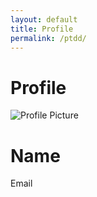 ```yaml
---
layout: default
title: Profile
permalink: /ptdd/
---
```


# Profile

<div class="profile-container">
  <img id="profilePicture" src="default-avatar.png" alt="Profile Picture" class="profile-picture">
  <h1 id="profileName">Name</h1>
  <p id="profileEmail">Email</p>
  <div id="profileData"></div>
</div>

<script>
  async function fetchProfileData(email) {
    const apiUrl = "https://script.google.com/macros/s/AKfycbyY9UyIOjwuLlJ0YK_KleuXXiEfkr1rnivBtbW-x1Ptn9YB4fS9ypBeCZPUECMsdpxt/exec"; // Replace with your Web App URL
    try {
      const response = await fetch(`${apiUrl}?email=${encodeURIComponent(email)}`);
      const data = await response.json();

      if (data.error) {
        document.getElementById("profileData").innerHTML = `<p class="error">${data.error}</p>`;
        return;
      }

      displayProfileData(data);
    } catch (error) {
      console.error("Error fetching profile data:", error);
      document.getElementById("profileData").innerHTML = `<p class="error">Failed to load profile data.</p>`;
    }
  }

  function displayProfileData(data) {
    const profileDataDiv = document.getElementById("profileData");
    profileDataDiv.innerHTML = `
      <p><strong>Account Number:</strong> ${data["Account Number"] || "N/A"}</p>
      <p><strong>Name:</strong> ${data["Name"] || "N/A"}</p>
      <p><strong>Email:</strong> ${data["Email"] || "N/A"}</p>
      <p><strong>OrderID:</strong> ${data["OrderID"] || "N/A"}</p>
      <p><strong>Phone:</strong> ${data["Phone"] || "N/A"}</p>
      <p><strong>Billing Address:</strong> ${formatAddress(data, "Billing")}</p>
      <p><strong>Shipping Address:</strong> ${formatAddress(data, "Shipping")}</p>
      <p><strong>Item Name:</strong> ${data["Item Name"] || "N/A"}</p>
      <p><strong>Item Quantity:</strong> ${data["Item Quantity"] || "N/A"}</p>
      <p><strong>Item Price:</strong> $${data["Item Price"] || "0.00"}</p>
      <p><strong>Total Amount:</strong> $${data["Total Amount"] || "0.00"}</p>
    `;
  }

  function formatAddress(data, type) {
    return `
      ${data[`${type} Street`] || "N/A"}, 
      ${data[`${type} City`] || "N/A"}, 
      ${data[`${type} State`] || "N/A"}, 
      ${data[`${type} Postal`] || "N/A"}, 
      ${data[`${type} Country`] || "N/A"}
    `;
  }

  document.addEventListener("DOMContentLoaded", () => {
    const userEmail = localStorage.getItem("userEmail"); // Get logged-in user's email from localStorage
    if (userEmail) {
      document.getElementById("profileEmail").textContent = userEmail;
      fetchProfileData(userEmail);
    } else {
      document.getElementById("profileData").innerHTML = `<p class="error">No email found. Please log in.</p>`;
    }
  });
</script>
